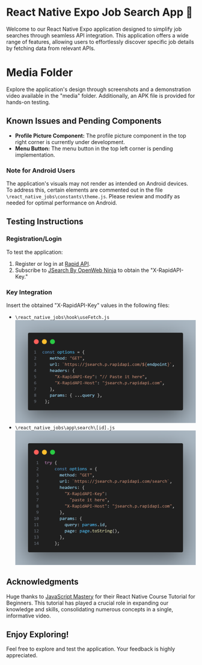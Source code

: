 # React Native Expo Job Search App 🚀

Welcome to our React Native Expo application designed to simplify job searches through seamless API integration. This application offers a wide range of features, allowing users to effortlessly discover specific job details by fetching data from relevant APIs.

# Media Folder

Explore the application's design through screenshots and a demonstration video available in the "media" folder. Additionally, an APK file is provided for hands-on testing.

## Known Issues and Pending Components

- **Profile Picture Component:** The profile picture component in the top right corner is currently under development.
- **Menu Button:** The menu button in the top left corner is pending implementation.

### Note for Android Users

The application's visuals may not render as intended on Android devices. To address this, certain elements are commented out in the file `\react_native_jobs\constants\theme.js`. Please review and modify as needed for optimal performance on Android.

## Testing Instructions

### Registration/Login

To test the application:

1. Register or log in at [Rapid API](https://rapidapi.com/hub).
2. Subscribe to [JSearch By OpenWeb Ninja](https://rapidapi.com/letscrape-6bRBa3QguO5/api/jsearch/) to obtain the "X-RapidAPI-Key."

### Key Integration

Insert the obtained "X-RapidAPI-Key" values in the following files:

- `\react_native_jobs\hook\useFetch.js` ![Use Fetch Image](media/useFetch.png)
- `\react_native_jobs\app\search\[id].js` ![Search Image](media/search.png)

## Acknowledgments

Huge thanks to [JavaScript Mastery](https://youtube.com/@javascriptmastery?si=StSRM-GSsE24CjKb) for their React Native Course Tutorial for Beginners. This tutorial has played a crucial role in expanding our knowledge and skills, consolidating numerous concepts in a single, informative video.

## Enjoy Exploring!

Feel free to explore and test the application. Your feedback is highly appreciated.

